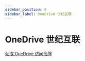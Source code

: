```yaml
---
sidebar_position: 8
sidebar_label: OneDrive 世纪互联
---
```


# OneDrive 世纪互联

[获取 OneDrive 访问令牌](https://zfile.jun6.net/onedrive/china-authorize)

